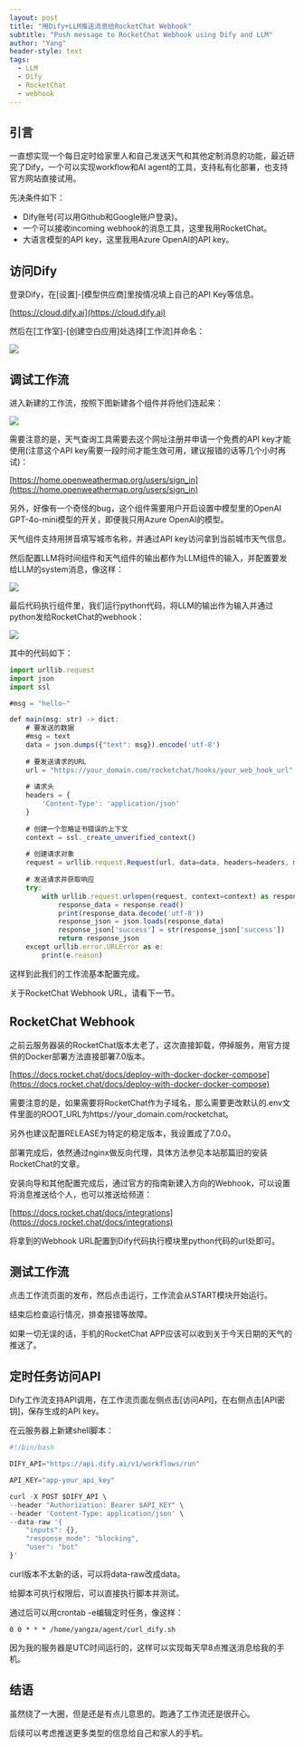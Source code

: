 ```yaml
---
layout: post
title: "用Dify+LLM推送消息给RocketChat Webhook"
subtitle: "Push message to RocketChat Webhook using Dify and LLM"
author: "Yang"
header-style: text
tags:
  - LLM
  - Dify
  - RocketChat
  - webhook
---
```



引言
--

一直想实现一个每日定时给家里人和自己发送天气和其他定制消息的功能，最近研究了Dify，一个可以实现workflow和AI agent的工具，支持私有化部署，也支持官方网站直接试用。

先决条件如下：

* Dify账号(可以用Github和Google账户登录)。
* 一个可以接收incoming webhook的消息工具，这里我用RocketChat。
* 大语言模型的API key，这里我用Azure OpenAI的API key。


访问Dify
--

登录Dify，在[设置]-[模型供应商]里按情况填上自己的API Key等信息。

[https://cloud.dify.ai](https://cloud.dify.ai)

然后在[工作室]-[创建空白应用]处选择[工作流]并命名：

![](https://yangyanghoho.github.io/img/in-post/post-dify/d1.jpg)


调试工作流
--

进入新建的工作流，按照下图新建各个组件并将他们连起来：

![](https://yangyanghoho.github.io/img/in-post/post-dify/d2.jpg)

需要注意的是，天气查询工具需要去这个网址注册并申请一个免费的API key才能使用(注意这个API key需要一段时间才能生效可用，建议报错的话等几个小时再试)：

[https://home.openweathermap.org/users/sign_in](https://home.openweathermap.org/users/sign_in)

另外，好像有一个奇怪的bug，这个组件需要用户开启设置中模型里的OpenAI GPT-4o-mini模型的开关，即便我只用Azure OpenAI的模型。

天气组件支持用拼音填写城市名称，并通过API key访问拿到当前城市天气信息。

然后配置LLM将时间组件和天气组件的输出都作为LLM组件的输入，并配置要发给LLM的system消息，像这样：

![](https://yangyanghoho.github.io/img/in-post/post-dify/d3.jpg)

最后代码执行组件里，我们运行python代码，将LLM的输出作为输入并通过python发给RocketChat的webhook：

![](https://yangyanghoho.github.io/img/in-post/post-dify/d4.jpg)

其中的代码如下：

```ts
import urllib.request
import json
import ssl

#msg = "hello~"

def main(msg: str) -> dict:
    # 要发送的数据
    #msg = text
    data = json.dumps({"text": msg}).encode('utf-8')
    
    # 要发送请求的URL
    url = "https://your_domain.com/rocketchat/hooks/your_web_hook_url"
    
    # 请求头
    headers = {
        'Content-Type': 'application/json'
    }
    
    # 创建一个忽略证书错误的上下文
    context = ssl._create_unverified_context()
    
    # 创建请求对象
    request = urllib.request.Request(url, data=data, headers=headers, method='POST')
    
    # 发送请求并获取响应
    try:
        with urllib.request.urlopen(request, context=context) as response:
            response_data = response.read()
            print(response_data.decode('utf-8'))
            response_json = json.loads(response_data)
            response_json['success'] = str(response_json['success'])
            return response_json
    except urllib.error.URLError as e:
        print(e.reason)
```

这样到此我们的工作流基本配置完成。

关于RocketChat Webhook URL，请看下一节。


RocketChat Webhook
--

之前云服务器装的RocketChat版本太老了，这次直接卸载，停掉服务，用官方提供的Docker部署方法直接部署7.0版本。

[https://docs.rocket.chat/docs/deploy-with-docker-docker-compose](https://docs.rocket.chat/docs/deploy-with-docker-docker-compose)

需要注意的是，如果需要将RocketChat作为子域名，那么需要更改默认的.env文件里面的ROOT_URL为https://your_domain.com/rocketchat。

另外也建议配置RELEASE为特定的稳定版本，我设置成了7.0.0。

部署完成后，依然通过nginx做反向代理，具体方法参见本站那篇旧的安装RocketChat的文章。

安装向导和其他配置完成后，通过官方的指南新建入方向的Webhook，可以设置将消息推送给个人，也可以推送给频道：

[https://docs.rocket.chat/docs/integrations](https://docs.rocket.chat/docs/integrations)

将拿到的Webhook URL配置到Dify代码执行模块里python代码的url处即可。


测试工作流
--

点击工作流页面的发布，然后点击运行，工作流会从START模块开始运行。

结束后检查运行情况，排查报错等故障。

如果一切无误的话，手机的RocketChat APP应该可以收到关于今天日期的天气的推送了。


定时任务访问API
--

Dify工作流支持API调用，在工作流页面左侧点击[访问API]，在右侧点击[API密钥]，保存生成的API key。

在云服务器上新建shell脚本：

```ts
#!/bin/bash

DIFY_API="https://api.dify.ai/v1/workflows/run"

API_KEY="app-your_api_key"

curl -X POST $DIFY_API \
--header "Authorization: Bearer $API_KEY" \
--header 'Content-Type: application/json' \
--data-raw '{
    "inputs": {},
    "response_mode": "blocking",
    "user": "bot"
}'
```

curl版本不太新的话，可以将data-raw改成data。

给脚本可执行权限后，可以直接执行脚本并测试。

通过后可以用crontab -e编辑定时任务，像这样：

```
0 0 * * * /home/yangza/agent/curl_dify.sh
```

因为我的服务器是UTC时间运行的，这样可以实现每天早8点推送消息给我的手机。


结语
--

虽然绕了一大圈，但是还是有点儿意思的。跑通了工作流还是很开心。

后续可以考虑推送更多类型的信息给自己和家人的手机。
